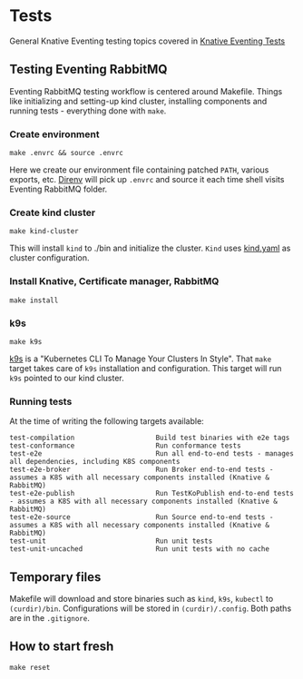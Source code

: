 # Tests

General Knative Eventing testing topics covered in [Knative Eventing Tests](https://github.com/knative/eventing/blob/main/test/README.md)

## Testing Eventing RabbitMQ

Eventing RabbitMQ testing workflow is centered around Makefile.
Things like initializing and setting-up kind cluster, installing
components and running tests - everything done with `make`.

### Create environment

```
make .envrc && source .envrc
```

Here we create our environment file containing patched `PATH`, various exports, etc.
[Direnv](https://direnv.net/) will pick up `.envrc` and source it
each time shell visits Eventing RabbitMQ folder.

### Create kind cluster

```
make kind-cluster
```

This will install `kind` to ./bin and initialize the cluster. `Kind` uses [kind.yaml](../test/e2e/kind.yaml) as cluster configuration.


### Install Knative, Certificate manager, RabbitMQ

```
make install
```

### k9s

```
make k9s
```

[k9s](https://k9scli.io/) is a "Kubernetes CLI To Manage Your Clusters In Style". That `make` target takes care of `k9s` installation and configuration.
This target will run `k9s` pointed to our kind cluster.

### Running tests

At the time of writing the following targets available:

```
test-compilation                    Build test binaries with e2e tags
test-conformance                    Run conformance tests
test-e2e                            Run all end-to-end tests - manages all dependencies, including K8S components
test-e2e-broker                     Run Broker end-to-end tests - assumes a K8S with all necessary components installed (Knative & RabbitMQ)
test-e2e-publish                    Run TestKoPublish end-to-end tests  - assumes a K8S with all necessary components installed (Knative & RabbitMQ)
test-e2e-source                     Run Source end-to-end tests - assumes a K8S with all necessary components installed (Knative & RabbitMQ)
test-unit                           Run unit tests
test-unit-uncached                  Run unit tests with no cache
```

## Temporary files

Makefile will download and store binaries such as `kind`, `k9s`, `kubectl` to `(curdir)/bin`.
Configurations will be stored in `(curdir)/.config`.
Both paths are in the `.gitignore`.

## How to start fresh

```
make reset
```
